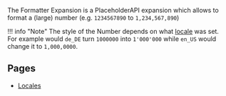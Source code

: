 The Formatter Expansion is a PlaceholderAPI expansion which allows to format a (large) number (e.g. `1234567890` to `1,234,567,890`)

!!! info "Note"
    The style of the Number depends on what [locale](locales) was set.  
    For example would `de_DE` turn `1000000` into `1'000'000` while `en_US` would change it to `1,000,0000`.

## Pages
- [Locales](locales)